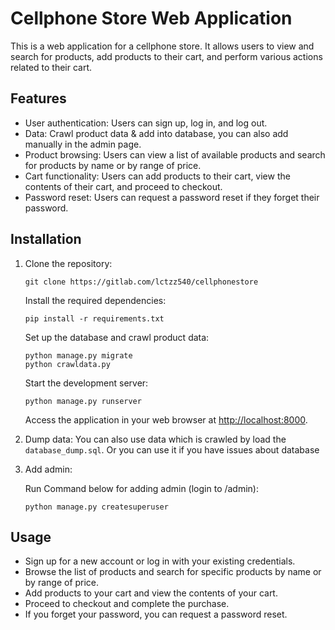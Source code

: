 # Cellphone Store Web Application

This is a web application for a cellphone store. It allows users to view and search for products, add products to their cart, and perform various actions related to their cart.

## Features

- User authentication: Users can sign up, log in, and log out.
- Data: Crawl product data & add into database, you can also add manually in the admin page.
- Product browsing: Users can view a list of available products and search for products by name or by range of price.
- Cart functionality: Users can add products to their cart, view the contents of their cart, and proceed to checkout.
- Password reset: Users can request a password reset if they forget their password.

## Installation

1. Clone the repository:

   ```shell
   git clone https://gitlab.com/lctzz540/cellphonestore
   ```

   Install the required dependencies:

   ```shell
   pip install -r requirements.txt
   ```

   Set up the database and crawl product data:

   ```shell
   python manage.py migrate
   python crawldata.py
   ```

   Start the development server:

   ```shell
   python manage.py runserver
   ```

   Access the application in your web browser at <http://localhost:8000>.

2. Dump data:
   You can also use data which is crawled by load the `database_dump.sql`. Or you can use it if you have issues about database

3. Add admin:

   Run Command below for adding admin (login to /admin):

   ```shell
   python manage.py createsuperuser
   ```

## Usage

- Sign up for a new account or log in with your existing credentials.
- Browse the list of products and search for specific products by name or by range of price.
- Add products to your cart and view the contents of your cart.
- Proceed to checkout and complete the purchase.
- If you forget your password, you can request a password reset.
